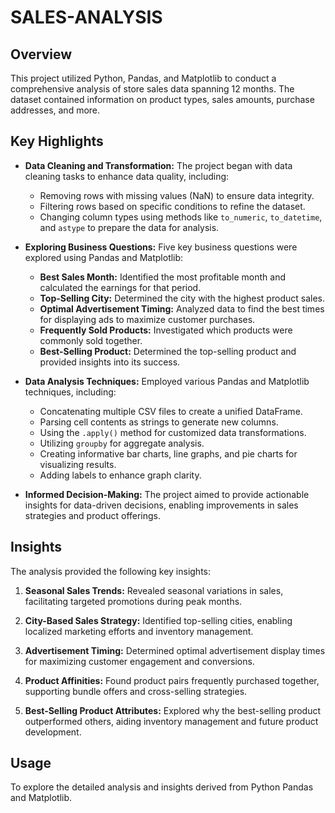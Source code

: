 # SALES-ANALYSIS

## Overview

This project utilized Python, Pandas, and Matplotlib to conduct a comprehensive analysis of store sales data spanning 12 months. The dataset contained information on product types, sales amounts, purchase addresses, and more.

## Key Highlights

- **Data Cleaning and Transformation:** The project began with data cleaning tasks to enhance data quality, including:
  - Removing rows with missing values (NaN) to ensure data integrity.
  - Filtering rows based on specific conditions to refine the dataset.
  - Changing column types using methods like `to_numeric`, `to_datetime`, and `astype` to prepare the data for analysis.

- **Exploring Business Questions:** Five key business questions were explored using Pandas and Matplotlib:
  - **Best Sales Month:** Identified the most profitable month and calculated the earnings for that period.
  - **Top-Selling City:** Determined the city with the highest product sales.
  - **Optimal Advertisement Timing:** Analyzed data to find the best times for displaying ads to maximize customer purchases.
  - **Frequently Sold Products:** Investigated which products were commonly sold together.
  - **Best-Selling Product:** Determined the top-selling product and provided insights into its success.

- **Data Analysis Techniques:** Employed various Pandas and Matplotlib techniques, including:
  - Concatenating multiple CSV files to create a unified DataFrame.
  - Parsing cell contents as strings to generate new columns.
  - Using the `.apply()` method for customized data transformations.
  - Utilizing `groupby` for aggregate analysis.
  - Creating informative bar charts, line graphs, and pie charts for visualizing results.
  - Adding labels to enhance graph clarity.

- **Informed Decision-Making:** The project aimed to provide actionable insights for data-driven decisions, enabling improvements in sales strategies and product offerings.

## Insights

The analysis provided the following key insights:

1. **Seasonal Sales Trends:** Revealed seasonal variations in sales, facilitating targeted promotions during peak months.

2. **City-Based Sales Strategy:** Identified top-selling cities, enabling localized marketing efforts and inventory management.

3. **Advertisement Timing:** Determined optimal advertisement display times for maximizing customer engagement and conversions.

4. **Product Affinities:** Found product pairs frequently purchased together, supporting bundle offers and cross-selling strategies.

5. **Best-Selling Product Attributes:** Explored why the best-selling product outperformed others, aiding inventory management and future product development.

## Usage

To explore the detailed analysis and insights derived from Python Pandas and Matplotlib.


